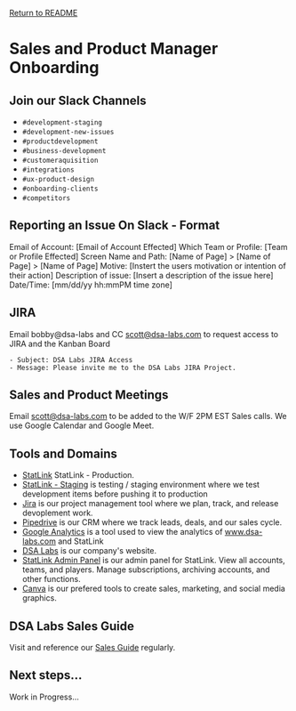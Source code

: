 [Return to README](../README.md)

# Sales and Product Manager Onboarding

## Join our Slack Channels

- `#development-staging`
- `#development-new-issues`
- `#productdevelopment`
- `#business-development`
- `#customeraquisition`
- `#integrations`
- `#ux-product-design`
- `#onboarding-clients`
- `#competitors`

## Reporting an Issue On Slack - Format

Email of Account: [Email of Account Effected]
Which Team or Profile: [Team or Profile Effected]
Screen Name and Path: [Name of Page] > [Name of Page] > [Name of Page]
Motive: [Instert the users motivation or intention of their action]
Description of issue: [Insert a description of the issue here]
Date/Time: [mm/dd/yy hh:mmPM time zone]


## JIRA

Email bobby@dsa-labs and CC scott@dsa-labs.com to request access to JIRA and the Kanban Board

    - Subject: DSA Labs JIRA Access
    - Message: Please invite me to the DSA Labs JIRA Project.


## Sales and Product Meetings

Email scott@dsa-labs.com to be added to the W/F 2PM EST Sales calls. We use Google Calendar and Google Meet.

## Tools and Domains

- [StatLink](https:www.statlink.com/) StatLink - Production.
- [StatLink - Staging](https://https://staging.statlink.io/login/) is testing / staging environment where we test development items before pushing it to production
- [Jira](https://https://dsalabs.atlassian.net/jira/your-work/) is our project management tool where we plan, track, and release devoplement work.
- [Pipedrive](https://https://www.pipedrive.com/) is our CRM where we track leads, deals, and our sales cycle.
- [Google Analytics](https://analytics.google.com/) is a tool used to view the analytics of www.dsa-labs.com and StatLink
- [DSA Labs](https://www.dsa-labs.com/) is our company's website.
- [StatLink Admin Panel](https://https://api.statlink.io/administration/dashboard/) is our admin panel for StatLink. View all accounts, teams, and players. Manage subscriptions, archiving accounts, and other functions.
- [Canva](https://https://www.canva.com/) is our prefered tools to create sales, marketing, and social media graphics.

## DSA Labs Sales Guide

Visit and reference our [Sales Guide](./docs/SalesProductManagerOnboarding.pdf) regularly.

## Next steps...

Work in Progress...